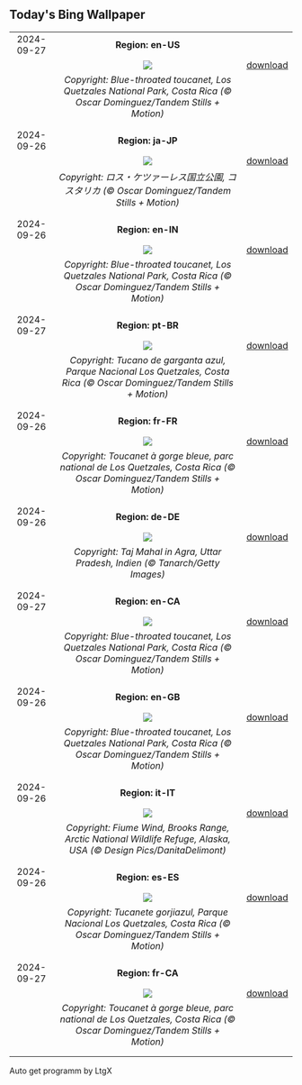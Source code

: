 ## Today's Bing Wallpaper
|      |      |      |
| :----: | :----: | :----: |
|2024-09-27|**Region: en-US**||
||![](https://www.bing.com/th?id=OHR.LittleToucanet_EN-US4236893251_UHD.jpg&pid=hp&w=1152&h=648&rs=1&c=4)| [download](https://www.bing.com/th?id=OHR.LittleToucanet_EN-US4236893251_UHD.jpg)|
||*Copyright: Blue-throated toucanet, Los Quetzales National Park, Costa Rica (© Oscar Dominguez/Tandem Stills + Motion)*
||
|||
|2024-09-26|**Region: ja-JP**||
||![](https://www.bing.com/th?id=OHR.LittleToucanet_JA-JP2193126707_UHD.jpg&pid=hp&w=1152&h=648&rs=1&c=4)| [download](https://www.bing.com/th?id=OHR.LittleToucanet_JA-JP2193126707_UHD.jpg)|
||*Copyright: ロス・ケツァーレス国立公園, コスタリカ (© Oscar Dominguez/Tandem Stills + Motion)*
||
|||
|2024-09-26|**Region: en-IN**||
||![](https://www.bing.com/th?id=OHR.LittleToucanet_EN-IN1849827364_UHD.jpg&pid=hp&w=1152&h=648&rs=1&c=4)| [download](https://www.bing.com/th?id=OHR.LittleToucanet_EN-IN1849827364_UHD.jpg)|
||*Copyright: Blue-throated toucanet, Los Quetzales National Park, Costa Rica (© Oscar Dominguez/Tandem Stills + Motion)*
||
|||
|2024-09-27|**Region: pt-BR**||
||![](https://www.bing.com/th?id=OHR.LittleToucanet_PT-BR1307591671_UHD.jpg&pid=hp&w=1152&h=648&rs=1&c=4)| [download](https://www.bing.com/th?id=OHR.LittleToucanet_PT-BR1307591671_UHD.jpg)|
||*Copyright: Tucano de garganta azul, Parque Nacional Los Quetzales, Costa Rica (© Oscar Dominguez/Tandem Stills + Motion)*
||
|||
|2024-09-26|**Region: fr-FR**||
||![](https://www.bing.com/th?id=OHR.LittleToucanet_FR-FR6494819106_UHD.jpg&pid=hp&w=1152&h=648&rs=1&c=4)| [download](https://www.bing.com/th?id=OHR.LittleToucanet_FR-FR6494819106_UHD.jpg)|
||*Copyright: Toucanet à gorge bleue, parc national de Los Quetzales, Costa Rica (© Oscar Dominguez/Tandem Stills + Motion)*
||
|||
|2024-09-26|**Region: de-DE**||
||![](https://www.bing.com/th?id=OHR.TajMahalReflection_DE-DE5120779662_UHD.jpg&pid=hp&w=1152&h=648&rs=1&c=4)| [download](https://www.bing.com/th?id=OHR.TajMahalReflection_DE-DE5120779662_UHD.jpg)|
||*Copyright: Taj Mahal in Agra, Uttar Pradesh, Indien (© Tanarch/Getty Images)*
||
|||
|2024-09-27|**Region: en-CA**||
||![](https://www.bing.com/th?id=OHR.LittleToucanet_EN-CA1208126136_UHD.jpg&pid=hp&w=1152&h=648&rs=1&c=4)| [download](https://www.bing.com/th?id=OHR.LittleToucanet_EN-CA1208126136_UHD.jpg)|
||*Copyright: Blue-throated toucanet, Los Quetzales National Park, Costa Rica (© Oscar Dominguez/Tandem Stills + Motion)*
||
|||
|2024-09-26|**Region: en-GB**||
||![](https://www.bing.com/th?id=OHR.LittleToucanet_EN-GB5921731705_UHD.jpg&pid=hp&w=1152&h=648&rs=1&c=4)| [download](https://www.bing.com/th?id=OHR.LittleToucanet_EN-GB5921731705_UHD.jpg)|
||*Copyright: Blue-throated toucanet, Los Quetzales National Park, Costa Rica (© Oscar Dominguez/Tandem Stills + Motion)*
||
|||
|2024-09-26|**Region: it-IT**||
||![](https://www.bing.com/th?id=OHR.WindRiverAlaska_IT-IT8914553087_UHD.jpg&pid=hp&w=1152&h=648&rs=1&c=4)| [download](https://www.bing.com/th?id=OHR.WindRiverAlaska_IT-IT8914553087_UHD.jpg)|
||*Copyright: Fiume Wind, Brooks Range, Arctic National Wildlife Refuge, Alaska, USA (© Design Pics/DanitaDelimont)*
||
|||
|2024-09-26|**Region: es-ES**||
||![](https://www.bing.com/th?id=OHR.LittleToucanet_ES-ES6890080970_UHD.jpg&pid=hp&w=1152&h=648&rs=1&c=4)| [download](https://www.bing.com/th?id=OHR.LittleToucanet_ES-ES6890080970_UHD.jpg)|
||*Copyright: Tucanete gorjiazul, Parque Nacional Los Quetzales, Costa Rica (© Oscar Dominguez/Tandem Stills + Motion)*
||
|||
|2024-09-27|**Region: fr-CA**||
||![](https://www.bing.com/th?id=OHR.LittleToucanet_FR-CA9100526562_UHD.jpg&pid=hp&w=1152&h=648&rs=1&c=4)| [download](https://www.bing.com/th?id=OHR.LittleToucanet_FR-CA9100526562_UHD.jpg)|
||*Copyright: Toucanet à gorge bleue, parc national de Los Quetzales, Costa Rica (© Oscar Dominguez/Tandem Stills + Motion)*
||
|||

Auto get programm by LtgX

